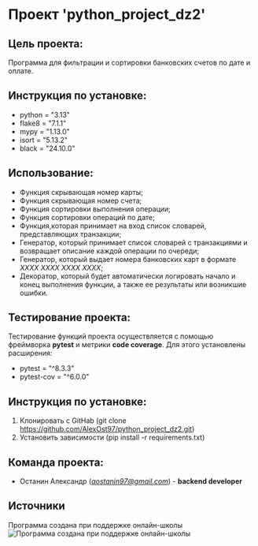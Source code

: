 # Проект 'python_project_dz2'

## Цель проекта:

Программа для фильтрации и сортировки банковских счетов по дате и оплате.

## Инструкция по установке:

- python = "3.13"
- flake8 = "7.1.1"
- mypy = "1.13.0"
- isort = "5.13.2"
- black = "24.10.0"

## Использование:

- Функция скрывающая номер карты;
- Функция скрывающая номер счета;
- Функция сортировки выполнения операции;
- Функция сортировки операций по дате;
- Функция,которая принимает на вход список словарей, представляющих транзакции;
- Генератор, который принимает список словарей с транзакциями и возвращает описание каждой операции по очереди;
- Генератор, который выдает номера банковских карт в формате *XXXX XXXX XXXX XXXX*;
- Декоратор, который будет автоматически логировать начало и конец выполнения функции, а также ее результаты или возникшие ошибки.
## Тестирование проекта:

Тестирование функций проекта осуществляется с помощью фреймворка **pytest** и метрики **code coverage**.
Для этого установлены расширения:
- pytest = "^8.3.3"
- pytest-cov = "^6.0.0"

## Инструкция по установке:

1. Клонировать с GitHab (git clone https://github.com/AlexOst97/python_project_dz2.git)
2. Установить зависимости (pip install -r requirements.txt)

## Команда проекта:

- Останин Александр (*aostanin97@gmail.com*) - **backend developer** 

## Источники

Программа создана при поддержке онлайн-школы
![Программа создана при поддержке онлайн-школы](https://digital-academy.ru/foto/school/skypro-2.png)